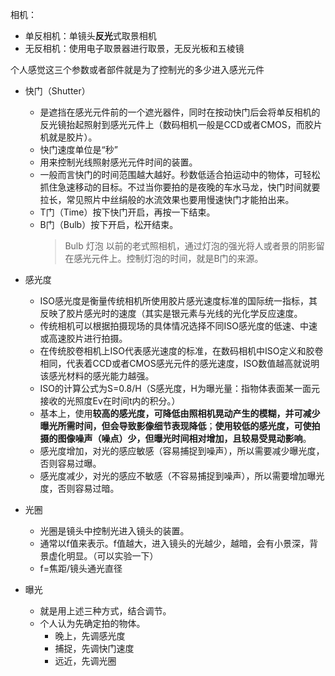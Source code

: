 相机：
- 单反相机：单镜头**反光**式取景相机
- 无反相机：使用电子取景器进行取景，无反光板和五棱镜

个人感觉这三个参数或者部件就是为了控制光的多少进入感光元件

- 快门（Shutter）
	- 是遮挡在感光元件前的一个遮光器件，同时在按动快门后会将单反相机的反光镜抬起照射到感光元件上（数码相机一般是CCD或者CMOS，而胶片机就是胶片）。
	- 快门速度单位是“秒”
	- 用来控制光线照射感光元件时间的装置。
	- 一般而言快门的时间范围越大越好。秒数低适合拍运动中的物体，可轻松抓住急速移动的目标。不过当你要拍的是夜晚的车水马龙，快门时间就要拉长，常见照片中丝绢般的水流效果也要用慢速快门才能拍出来。
	- T门（Time）按下快门开启，再按一下结束。
	- B门（Bulb）按下开启，松开结束。
		> Bulb 灯泡 以前的老式照相机，通过灯泡的强光将人或者景的阴影留在感光元件上。控制灯泡的时间，就是B门的来源。

- 感光度
	- ISO感光度是衡量传统相机所使用胶片感光速度标准的国际统一指标，其反映了胶片感光时的速度（其实是银元素与光线的光化学反应速度。
	- 传统相机可以根据拍摄现场的具体情况选择不同ISO感光度的低速、中速或高速胶片进行拍摄。
	- 在传统胶卷相机上ISO代表感光速度的标准，在数码相机中ISO定义和胶卷相同，代表着CCD或者CMOS感光元件的感光速度，ISO数值越高就说明该感光材料的感光能力越强。
	- ISO的计算公式为S=0.8/H（S感光度，H为曝光量：指物体表面某一面元接收的光照度Ev在时间t内的积分。）
	- 基本上，使用**较高的感光度，可降低由照相机晃动产生的模糊，并可减少曝光所需时间，但会导致影像细节表现降低**；**使用较低的感光度，可使拍摄的图像噪声（噪点）少，但曝光时间相对增加，且较易受晃动影响**。
	- 感光度增加，对光的感应敏感（容易捕捉到噪声），所以需要减少曝光度，否则容易过曝。
	- 感光度减少，对光的感应不敏感（不容易捕捉到噪声），所以需要增加曝光度，否则容易过暗。
- 光圈
	- 光圈是镜头中控制光进入镜头的装置。
	- 通常以f值来表示。f值越大，进入镜头的光越少，越暗，会有小景深，背景虚化明显。（可以实验一下）
	- f=焦距/镜头通光直径

- 曝光
	- 就是用上述三种方式，结合调节。
	- 个人认为先确定拍的物体。
		- 晚上，先调感光度
		- 捕捉，先调快门速度
		- 远近，先调光圈